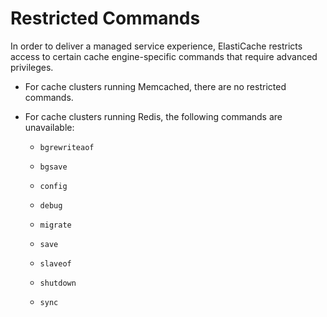 # Restricted Commands<a name="ClientConfig.RestrictedCommands"></a>

In order to deliver a managed service experience, ElastiCache restricts access to certain cache engine\-specific commands that require advanced privileges\.

+ For cache clusters running Memcached, there are no restricted commands\.

+ For cache clusters running Redis, the following commands are unavailable:

  + `bgrewriteaof`

  + `bgsave`

  + `config`

  + `debug`

  + `migrate`

  + `save`

  + `slaveof`

  + `shutdown`

  + `sync`
